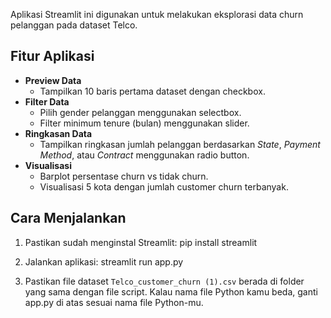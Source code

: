 Aplikasi Streamlit ini digunakan untuk melakukan eksplorasi data churn pelanggan pada dataset Telco.

## Fitur Aplikasi

- **Preview Data**
  - Tampilkan 10 baris pertama dataset dengan checkbox.
- **Filter Data**
  - Pilih gender pelanggan menggunakan selectbox.
  - Filter minimum tenure (bulan) menggunakan slider.
- **Ringkasan Data**
  - Tampilkan ringkasan jumlah pelanggan berdasarkan *State*, *Payment Method*, atau *Contract* menggunakan radio button.
- **Visualisasi**
  - Barplot persentase churn vs tidak churn.
  - Visualisasi 5 kota dengan jumlah customer churn terbanyak.

## Cara Menjalankan

1. Pastikan sudah menginstal Streamlit:
pip install streamlit

2. Jalankan aplikasi:
streamlit run app.py

3. Pastikan file dataset `Telco_customer_churn (1).csv` berada di folder yang sama dengan file script.
Kalau nama file Python kamu beda, ganti app.py di atas sesuai nama file Python-mu.
